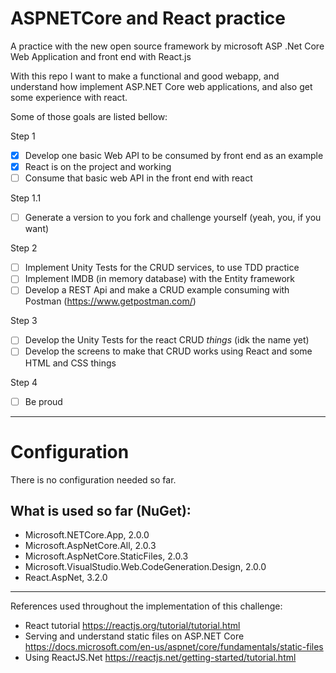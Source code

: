 # ASPNETCore and React practice 
A practice with the new open source framework by microsoft ASP .Net Core Web Application and front end with React.js

With this repo I want to make a functional and good webapp, and understand how implement ASP.NET Core web applications, and also get some experience with react.

Some of those goals are listed bellow:

Step 1
- [X] Develop one basic Web API to be consumed by front end as an example
- [X] React is on the project and working
- [ ] Consume that basic web API in the front end with react

Step 1.1
- [ ] Generate a version to you fork and challenge yourself (yeah, you, if you want)

Step 2
- [ ] Implement Unity Tests for the CRUD services, to use TDD practice
- [ ] Implement IMDB (in memory database) with the Entity framework
- [ ] Develop a REST Api and make a CRUD example consuming with Postman (https://www.getpostman.com/)

Step 3
- [ ] Develop the Unity Tests for the react CRUD _things_ (idk the name yet)
- [ ] Develop the screens to make that CRUD works using React and some HTML and CSS things

Step 4
- [ ] Be proud

---
# Configuration

There is no configuration needed so far. 

## What is used so far (NuGet):
- Microsoft.NETCore.App, 2.0.0
- Microsoft.AspNetCore.All, 2.0.3
- Microsoft.AspNetCore.StaticFiles, 2.0.3
- Microsoft.VisualStudio.Web.CodeGeneration.Design, 2.0.0
- React.AspNet, 3.2.0

---

References used throughout the implementation of this challenge:
- React tutorial https://reactjs.org/tutorial/tutorial.html
- Serving and understand static files on ASP.NET Core https://docs.microsoft.com/en-us/aspnet/core/fundamentals/static-files
- Using ReactJS.Net https://reactjs.net/getting-started/tutorial.html
